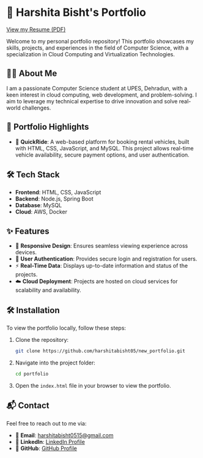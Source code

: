 # 🚀 Harshita Bisht's Portfolio
[View my Resume (PDF)](Resume.pdf)

Welcome to my personal portfolio repository! This portfolio showcases my skills, projects, and experiences in the field of Computer Science, with a specialization in Cloud Computing and Virtualization Technologies.

## 👩‍💻 About Me

I am a passionate Computer Science student at UPES, Dehradun, with a keen interest in cloud computing, web development, and problem-solving. I aim to leverage my technical expertise to drive innovation and solve real-world challenges.

## 🌟 Portfolio Highlights

- 🚗 **QuickRide**: A web-based platform for booking rental vehicles, built with HTML, CSS, JavaScript, and MySQL. This project allows real-time vehicle availability, secure payment options, and user authentication.

## 🛠️ Tech Stack

- **Frontend**: HTML, CSS, JavaScript
- **Backend**: Node.js, Spring Boot
- **Database**: MySQL
- **Cloud**: AWS, Docker

## ✨ Features

- 📱 **Responsive Design**: Ensures seamless viewing experience across devices.
- 🔐 **User Authentication**: Provides secure login and registration for users.
- ⚡ **Real-Time Data**: Displays up-to-date information and status of the projects.
- ☁️ **Cloud Deployment**: Projects are hosted on cloud services for scalability and availability.

## 🛠️ Installation

To view the portfolio locally, follow these steps:

1. Clone the repository:

    ```bash
    git clone https://github.com/harshitabisht05/new_portfolio.git
    ```

2. Navigate into the project folder:

    ```bash
    cd portfolio
    ```

3. Open the `index.html` file in your browser to view the portfolio.

## 📬 Contact

Feel free to reach out to me via:

- 📧 **Email**: harshitabisht0515@gmail.com
- 💼 **LinkedIn**: [LinkedIn Profile](https://www.linkedin.com/in/harshitabisht0511)
- 🐙 **GitHub**: [GitHub Profile](https://github.com/harshitabisht05)
